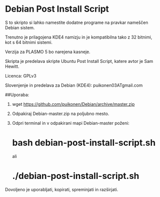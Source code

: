 Debian Post Install Script
==========================

S to skripto si lahko namestite dodatne programe na pravkar nameščen Debian sistem. 

Trenutno je prilagojena KDE4 namizju in je kompatibilna tako z 32 bitnimi, kot s 64 bitnimi sistemi. 

Verzija za PLASMO 5 bo narejena kasneje.

Skripta je predelava skripte Ubuntu Post Install Script, katere avtor je Sam Hewitt.


Licenca: GPLv3

Slovenjenje in predelava za Debian (KDE4): puikonen03ATgmail.com



##Uporaba:

1. wget https://github.com/puikonen/Debian/archive/master.zip
2. Odpakiraj Debian-master.zip na poljubno mesto.
3. Odpri terminal in v odpakirani mapi Debian-master poženi:

    # bash debian-post-install-script.sh
	
	ali
	
	# ./debian-post-install-script.sh



Dovoljeno je uporabljati, kopirati, spreminjati in razširjati.
